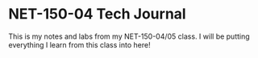 # NET-150-04 Tech Journal
This is my notes and labs from my NET-150-04/05 class. I will be putting everything I learn from this class into here!
